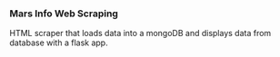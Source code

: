 ### Mars Info Web Scraping 

HTML scraper that loads data into a mongoDB and displays data from database with a flask app. 
